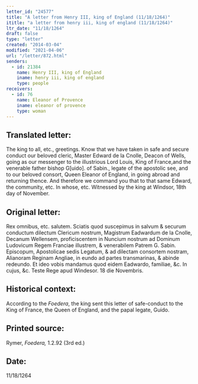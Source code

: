 ```yaml
---
letter_id: "24577"
title: "A letter from Henry III, king of England (11/18/1264)"
ititle: "a letter from henry iii, king of england (11/18/1264)"
ltr_date: "11/18/1264"
draft: false
type: "letter"
created: "2014-03-04"
modified: "2021-04-06"
url: "/letter/872.html"
senders:
  - id: 21384
    name: Henry III, king of England
    iname: henry iii, king of england
    type: people
receivers:
  - id: 76
    name: Eleanor of Provence
    iname: eleanor of provence
    type: woman
---
```

<h2> Translated letter:</h2>The king to all, etc., greetings.
Know that we have taken in safe and secure conduct our beloved cleric, Master Edward de la Cnolle, Deacon of Wells, going as our messenger to the illustrious Lord Louis, King of France,and the venerable father bishop
G[uido]. of Sabin., legate of the apostolic see, and to our beloved consort, Queen Eleanor of England, in going abroad and returning thence.  And therefore we command you that to that same Edward, the community, etc.
In whose, etc.
Witnessed by the king at Windsor, 18th day of November.
<h2 class="mt-4"> Original letter:</h2>Rex omnibus, etc. salutem.
Sciatis quod suscepimus in salvum & securum conductum dilectum Clericum nostrum, Magistrum Eadwardum de la Cnolle, Decanum Wellensem, proficiscentem in Nuncium nostrum ad Dominum Ludovicum Regem Franciae illustrem, & venerabilem Patrem G. Sabin. Episcopum, Apostolicae sedis Legatum, & ad dilectam consortem nostram, Alianoram Reginam Angliae, in eundo ad partes transmarinas, & abinde redeundo.
Et ideo vobis mandamus quod eidem Eadwardo, familiae, &c.
In cujus, &c.
Teste Rege apud Windesor. 18 die Novembris.
<h2 class="mt-4"> Historical context:</h2><p>According to the <em>Foedera</em>, the king sent this letter of safe-conduct to the King of France, the Queen of England, and the papal legate, Guido.</p><h2 class="mt-4"> Printed source:</h2><p>Rymer, <em>Foedera,</em> 1.2.92 (3rd ed.)</p><h2 class="mt-4"> Date:</h2>11/18/1264